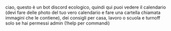 ciao, questo è un bot discord ecologico, quindi qui puoi vedere il calendario (devi fare delle photo del tuo vero calendario e fare una cartella chiamata immagini che le contiene), dei consigli per casa, lavoro o scuola e turnoff solo se hai permessi admin (!help per commandi)
